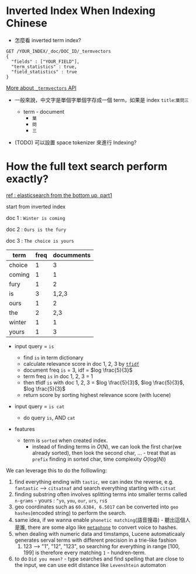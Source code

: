 

# Inverted Index When Indexing Chinese
* 怎麼看 inverted term index?

```
GET /YOUR_INDEX/_doc/DOC_ID/_termvectors
{
  "fields" : ["YOUR_FIELD"],
  "term_statistics" : true,
  "field_statistics" : true
}
```

[More about `_termvectors` API](https://www.elastic.co/guide/en/elasticsearch/reference/current/docs-termvectors.html)

* 一般來說，中文字是單個字單個字存成一個 term，如果是 index `title`:`葉問三`
  * term - document
    * `葉`
    * `問`
    * `三`

* (TODO) 可以設置 space tokenizer 來進行 Indexing?

# How the full text search perform exactly?

[ref : elasticsearch from the bottom up, part1](https://www.elastic.co/blog/found-elasticsearch-from-the-bottom-up)

start from inverted index

doc 1 : `Winter is coming`

doc 2 : `Ours is the fury`

doc 3 : `The choice is yours`

|term|freq|documments|
|----|----|----------|
|choice|1|3|
|coming|1|1|
|fury|1|2|
|is|3|1,2,3|
|ours|1|2|
|the|2|2,3|
|winter|1|1|
|yours|1|3|

* input query = `is`
  * find `is` in term dictionary
  * calculate relevance score in doc 1, 2, 3 by [`tfidf`](https://zh.wikipedia.org/wiki/Tf-idf)
  * document freq `is` = 3, idf = $log \frac{5}{3}$
  * term freq `is` in doc 1, 2, 3 = 1
  * then tfidf `is` with doc 1, 2, 3 = $log \frac{5}{3}$, $log \frac{5}{3}$, $log \frac{5}{3}$
  * return score by sorting highest relevance score (with lucene)

* input query = `is cat`
	* do query `is`, AND `cat`

* features
  * term is `sorted` when created index.
    * instead of finding terms in $O(N)$, we can look the first char(we already sorted), then look the second char, ... - treat that as `prefix` finding in sorted char, time complexity $O(log(N))$


We can leverage this to do the folllowling:

1. find everything ending with `tastic`, we can index the reverse, e.g. `fantastic` --> `citsatnaf` and search everything starting with `citsat`
2. finding substring often involves splitting terms into smaller terms called `n-grams` - yours : `^yo`, `you`, `our`, `urs`, `rs$`
3. geo coordinates such as `60.6384, 6.5017` can be converted into `geo hashes`(encoded string) to perform the search.
4. same idea, if we wanna enable `phonetic matching`(語音搜尋) - 聽出這個人是誰, there are some algo like [`metaphone`](https://en.wikipedia.org/wiki/Metaphone) to convert voice to hashes.
5. when dealing with numeric data and timstamps, Lucene automaticaaly generates serval terms with different precision in a trie-like fashion
   1. 123 --> "1", "12", "123", so searching for everything in range [100, 199] is therefore every matching `1` - hundren-term.
6. to do `Did you mean?` - type searches and find spelling that are close to the input, we can use edit distance like `Levenshtein` automaton